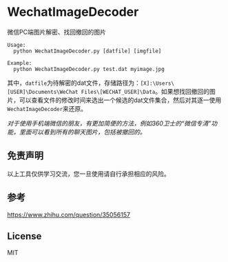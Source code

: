 WechatImageDecoder
===

微信PC端图片解密、找回撤回的图片

```
Usage:
  python WechatImageDecoder.py [datfile] [imgfile]

Example:
  python WechatImageDecoder.py test.dat myimage.jpg

```

其中，`datfile`为待解密的dat文件，存储路径为：`[X]:\Users\[USER]\Documents\WeChat Files\[WECHAT_USER]\Data`。如果想找回撤回的图片，可以查看文件的修改时间来选出一个候选的dat文件集合，然后对其逐一使用`WechatImageDecoder`来还原。

*对于使用手机端微信的朋友，有更加简便的方法，例如360卫士的“微信专清”功能，里面可以看到所有的聊天图片，包括被撤回的。*


免责声明
---

以上工具仅供学习交流，您一旦使用请自行承担相应的风险。


参考
---

<https://www.zhihu.com/question/35056157>


License
---

MIT
